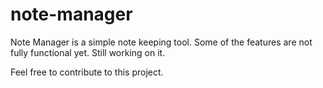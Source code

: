 # note-manager

Note Manager is a simple note keeping tool. Some of the features are not fully functional yet. Still working on it.

Feel free to contribute to this project. 
